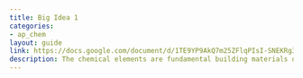 ```yaml
---
title: Big Idea 1
categories:
- ap_chem
layout: guide
link: https://docs.google.com/document/d/1TE9YP9AkQ7m25ZFlqPIsI-SNEKRg3KhIiT-Euzyzrlk/
description: The chemical elements are fundamental building materials of matter, and all matter can be understood in terms of arrangements of atoms. These atoms retain their identity in chemical reacctions.
---
```


